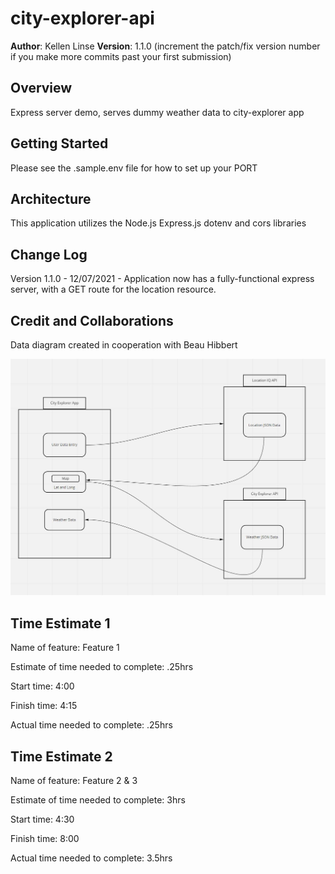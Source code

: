 # city-explorer-api

**Author**: Kellen Linse
**Version**: 1.1.0 (increment the patch/fix version number if you make more commits past your first submission)

## Overview

Express server demo, serves dummy weather data to city-explorer app
<!-- Provide a high level overview of what this application is and why you are building it, beyond the fact that it's an assignment for this class. (i.e. What's your problem domain?) -->

## Getting Started

Please see the .sample.env file for how to set up your PORT
<!-- What are the steps that a user must take in order to build this app on their own machine and get it running? -->

## Architecture
This application utilizes the Node.js Express.js dotenv and cors libraries
<!-- Provide a detailed description of the application design. What technologies (languages, libraries, etc) you're using, and any other relevant design information. -->

## Change Log

Version 1.1.0 - 12/07/2021 - Application now has a fully-functional express server, with a GET route for the location resource.
<!-- Use this area to document the iterative changes made to your application as each feature is successfully implemented. Use time stamps. Here's an example:

01-01-2001 4:59pm - Application now has a fully-functional express server, with a GET route for the location resource. -->

## Credit and Collaborations

Data diagram created in cooperation with Beau Hibbert
<!-- Give credit (and a link) to other people or resources that helped you build this application. -->

![Data Flow Diagram](./README_resources/Data_Flow_Diagram_Lab_2.JPG)

## Time Estimate 1

Name of feature: Feature 1

Estimate of time needed to complete: .25hrs

Start time: 4:00

Finish time: 4:15

Actual time needed to complete: .25hrs

## Time Estimate 2

Name of feature: Feature 2 & 3

Estimate of time needed to complete: 3hrs

Start time: 4:30

Finish time: 8:00

Actual time needed to complete: 3.5hrs